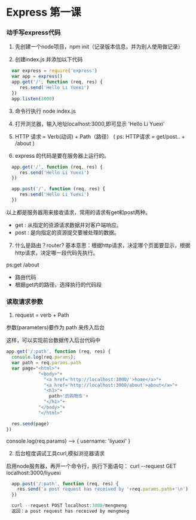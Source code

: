<h1 style={{textAlign:'center',color:'teal'}}>Express 第一课</h1>

### 动手写express代码

1. 先创建一个node项目，npm init（记录版本信息，并为别人使用做记录）

2. 创建index.js 并添加以下代码
```js
  var express = require('express')
  var app = express()
  app.get('/', function (req, res) {
     res.send('Hello Li Yuexi')
  })
  app.listen(3000)
```
3. 命令行执行 node index.js

4. 打开浏览器，输入地址localhost:3000,即可显示 'Hello Li Yuexi'

5. HTTP 请求  = Verb(动词) + Path（路径）
  ( ps: HTTP请求 = get/post..   +  /about )

6. express 的代码是要在服务器上运行的。
```js
  app.get('/', function (req, res) {
     res.send('Hello Li Yuexi')
  })

  app.post('/', function (req, res) {
     res.send('Hello Li Yuexi')
  })
```
  以上都是服务器用来接收请求，常用的请求有get和post两种。
  - get : 从指定的资源请求数据并对客户端响应。
  - post : 是向指定的资源提交要被处理的数据。

7. 什么是路由？router?
  基本意思：根据http请求，决定哪个页面要显示，根据http请求，决定哪一段代码先执行。

  ps:get /about
  - 路由代码
  - 根据get内的路径，选择执行的代码段

### 读取请求参数

1. request = verb + Path

  参数(parameters)要作为 path 来传入后台

  这样，可以实现前台数据传入后台代码中

  ```js
  app.get('/:path', function (req, res) {
    console.log(req.params);
    var path = req.params.path
    var page="<html>"+
              "<body>"+
                "<a href='http://localhost:3000/'>home</a>"+
                "<a href='http://localhost:3000/about'>about</a>"+
                "<h1>"+
                  path+'的购物车'+
                "</h1>"+
              "</body>"+
              "</html>"

    res.send(page)
  })
  ```
  console.log(req.params) --> { username: 'liyuexi' }

2. 后台程度调试工具curl,模拟浏览器请求

  启用node服务器，再开一个命令行，执行下面语句：
  curl --request GET localhost:3000/liyuexi
```js
  app.post('/:path', function (req, res) {
    res.send('a post request has received by '+req.params.path+'\n')
  })

  curl --request POST localhost:3000/mengmeng
  返回：a post request has received by mengmeng
```
